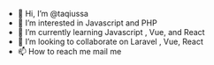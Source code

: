 - 👋 Hi, I’m @taqiussa
- 👀 I’m interested in Javascript and PHP
- 🌱 I’m currently learning Javascript , Vue, and React
- 💞️ I’m looking to collaborate on Laravel , Vue, React
- 📫 How to reach me mail me

<!---
taqiussa/taqiussa is a ✨ special ✨ repository because its `README.md` (this file) appears on your GitHub profile.
You can click the Preview link to take a look at your changes.
--->
